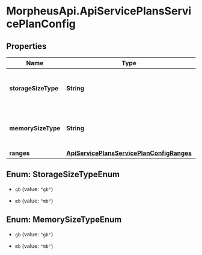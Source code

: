# MorpheusApi.ApiServicePlansServicePlanConfig

## Properties

Name | Type | Description | Notes
------------ | ------------- | ------------- | -------------
**storageSizeType** | **String** | Specifies range min / max storage multiplier | [optional] [default to &#39;gb&#39;]
**memorySizeType** | **String** | Specifies range min / max memory multiplier | [optional] [default to &#39;mb&#39;]
**ranges** | [**ApiServicePlansServicePlanConfigRanges**](ApiServicePlansServicePlanConfigRanges.md) |  | [optional] 



## Enum: StorageSizeTypeEnum


* `gb` (value: `"gb"`)

* `mb` (value: `"mb"`)





## Enum: MemorySizeTypeEnum


* `gb` (value: `"gb"`)

* `mb` (value: `"mb"`)




